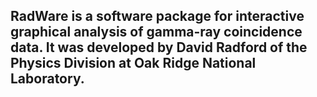 ## RadWare is a software package for interactive graphical analysis of gamma-ray coincidence data. It was developed by David Radford of the Physics Division at Oak Ridge National Laboratory.
